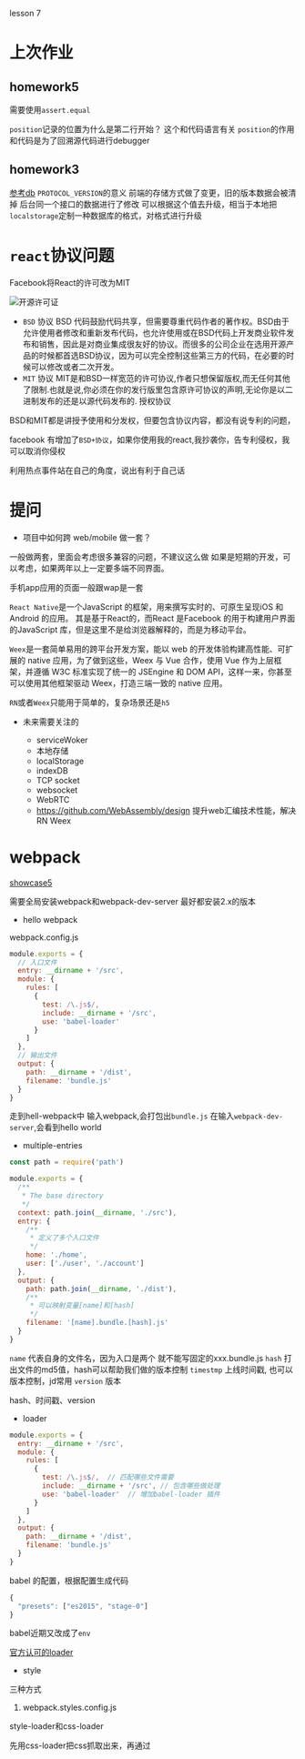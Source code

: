 lesson 7

# 上次作业

## homework5
需要使用`assert.equal`

`position`记录的位置为什么是第二行开始？
这个和代码语言有关
`position`的作用和代码是为了回溯源代码进行debugger


## homework3

[参考db](https://github.com/miniflycn/db)
`PROTOCOL_VERSION`的意义
前端的存储方式做了变更，旧的版本数据会被清掉
后台同一个接口的数据进行了修改
可以根据这个值去升级，相当于本地把`localstorage`定制一种数据库的格式，对格式进行升级

#  `react`协议问题

Facebook将React的许可改为MIT

![开源许可证](https://github.com/mayufo/stuQ-study/blob/master/image/study_26.png)

- `BSD` 协议 
BSD 代码鼓励代码共享，但需要尊重代码作者的著作权。BSD由于允许使用者修改和重新发布代码，也允许使用或在BSD代码上开发商业软件发布和销售，因此是对商业集成很友好的协议。而很多的公司企业在选用开源产品的时候都首选BSD协议，因为可以完全控制这些第三方的代码，在必要的时候可以修改或者二次开发。
- `MIT` 协议
MIT是和BSD一样宽范的许可协议,作者只想保留版权,而无任何其他了限制.也就是说,你必须在你的发行版里包含原许可协议的声明,无论你是以二进制发布的还是以源代码发布的.
授权协议

BSD和MIT都是讲授予使用和分发权，但要包含协议内容，都没有说专利的问题，

facebook 有增加了`BSD+协议`，如果你使用我的react,我抄袭你，告专利侵权，我可以取消你侵权

利用热点事件站在自己的角度，说出有利于自己话

# 提问

- 项目中如何跨 web/mobile 做一套？

一般做两套，里面会考虑很多兼容的问题，不建议这么做
如果是短期的开发，可以考虑，如果两年以上一定要多端不同界面。

手机app应用的页面一般跟wap是一套

`React Native`是一个JavaScript 的框架，用来撰写实时的、可原生呈现iOS 和Android 的应用。 其是基于React的，而React 是Facebook 的用于构建用户界面的JavaScript 库，但是这里不是给浏览器解释的，而是为移动平台。

`Weex`是一套简单易用的跨平台开发方案，能以 web 的开发体验构建高性能、可扩展的 native 应用，为了做到这些，Weex 与 Vue 合作，使用 Vue 作为上层框架，并遵循 W3C 标准实现了统一的 JSEngine 和 DOM API，这样一来，你甚至可以使用其他框架驱动 Weex，打造三端一致的 native 应用。


`RN`或者`Weex`只能用于简单的，复杂场景还是`h5`

- 未来需要关注的

    - serviceWoker
    - 本地存储
    - localStorage
    - indexDB
    - TCP socket
    - websocket
    - WebRTC
    - https://github.com/WebAssembly/design 提升web汇编技术性能，解决RN Weex
    
# webpack     

[showcase5](https://github.com/mayufo/showcase5)

需要全局安装webpack和webpack-dev-server 最好都安装2.x的版本

- hello webpack

webpack.config.js

```js
module.exports = {
  // 入口文件  
  entry: __dirname + '/src',
  module: {
    rules: [
      {
        test: /\.js$/,
        include: __dirname + '/src',
        use: 'babel-loader'
      }
    ]
  },
  // 输出文件
  output: {
    path: __dirname + '/dist',
    filename: 'bundle.js'
  }
}
```

走到hell-webpack中
输入webpack,会打包出`bundle.js`
在输入`webpack-dev-server`,会看到hello world


- multiple-entries

```js
const path = require('path')

module.exports = {
  /**
   * The base directory 
   */
  context: path.join(__dirname, './src'),
  entry: {
    /**
     * 定义了多个入口文件
     */
    home: './home',
    user: ['./user', './account']
  },
  output: {
    path: path.join(__dirname, './dist'),
    /**
     * 可以映射变量[name]和[hash]
     */
    filename: '[name].bundle.[hash].js'
  }
}
```
`name` 代表自身的文件名，因为入口是两个 就不能写固定的xxx.bundle.js
`hash` 打出文件的md5值，hash可以帮助我们做的版本控制
`timestmp` 上线时间戳, 也可以版本控制，jd常用
`version` 版本

hash、时间戳、version

- loader
```js
module.exports = {
  entry: __dirname + '/src',
  module: {
    rules: [
      {
        test: /\.js$/,  // 匹配哪些文件需要
        include: __dirname + '/src', // 包含哪些做处理
        use: 'babel-loader'  // 增加babel-loader 插件
      }
    ]
  },
  output: {
    path: __dirname + '/dist',
    filename: 'bundle.js'
  }
}
```
babel 的配置，根据配置生成代码
```js
{
  "presets": ["es2015", "stage-0"]
}
```
babel近期又改成了`env`

[官方认可的loader](https://webpack.js.org/loaders/)

- style

三种方式

1. webpack.styles.config.js   

style-loader和css-loader

先用css-loader把css抓取出来，再通过<style>标签插入css代码

`webpack --config webpack.styles.config.js`

```js
var ExtractTextPlugin = require('extract-text-webpack-plugin')

module.exports = {
  context: __dirname + '/src',
  entry: './',
  module: {
    rules: [{
      test: /\.css$/,
      include: [
        __dirname + '/src'
      ],
      use: ExtractTextPlugin.extract({
        fallback: 'style-loader',
        use: ['css-loader', 'autoprefixer-loader']
      })
    }]
  },
  output: {
      path: __dirname + '/dist',
      filename: '[name].bundle.[hash].js'
  },
  plugins: [
    new ExtractTextPlugin('[name].css')
  ]
};
```

style-loader 把css用字符串的方式写入到js里面，然后创建style标签，把对应的css字符串放在style标签里面

优点： 比较快，不会打出多个文件，使用webpack-dev-server直接打开，线上和测试使用

2. webpack.extract.config 上线使用

对应的字符串`extract`出来对应一个新的文件,会生成一个对应js文件和css文件，在html中分别引入两个文件

```js
var ExtractTextPlugin = require('extract-text-webpack-plugin')

module.exports = {
  context: __dirname + '/src',
  entry: './',
  module: {
    rules: [{
      test: /\.css$/,
      include: [
        __dirname + '/src'
      ],
      use: ExtractTextPlugin.extract({
        fallback: 'style-loader', // 备胎
        use: 'css-loader'
      })
    }]
  },
  output: {
      path: __dirname + '/dist',
      filename: '[name].bundle.[hash].js'
  },
  plugins: [
    new ExtractTextPlugin('[name].css')
  ]
}

```

3. webpack.autoprefix.config  // 对css 某些属性增加前缀，增加了兼容能力

```js
var ExtractTextPlugin = require('extract-text-webpack-plugin')

module.exports = {
  context: __dirname + '/src',
  entry: './',
  module: {
    rules: [{
      test: /\.css$/,
      include: [
        __dirname + '/src'
      ],
      use: ExtractTextPlugin.extract({
        fallback: 'style-loader',
        use: ['css-loader', 'autoprefixer-loader']
      })
    }]
  },
  output: {
      path: __dirname + '/dist',
      filename: '[name].bundle.[hash].js'
  },
  plugins: [
    new ExtractTextPlugin('[name].css')
  ]
};
```
 
当有些公共库不需要打进去的时候

- common-chunks

style.css是公共的

```js
var path = require('path')
var CommonsChunkPlugin = require('webpack/lib/optimize/CommonsChunkPlugin') // 打出公用的
var ExtractTextPlugin = require('extract-text-webpack-plugin')  // 处理css

module.exports = {
  context: __dirname + '/src',
  entry: {
    A: './a',
    B: './b',
    C: './c',
  },
  output: {
    path: path.join(__dirname, 'dist'),
    filename: '[name].js'
  },
  module: {
    rules: [{
      test: /\.css$/,
      use: ExtractTextPlugin.extract({
        fallback: 'style-loader',
        use: 'css-loader'
      })
    }, { 
      test: /\.png$/, 
      use: 'file-loader'  // 处理图片
    }]
  },
  plugins: [
    new CommonsChunkPlugin({  // 共同的东西打成commons.js
      name: 'commons',
      filename: 'commons.js'
    }),
    new ExtractTextPlugin('[name].css')
  ]
};
```

打出用公用的commons.js
A.js
A.css
B.js
B.css
C.js
C.css

A页面就可以使用A.js\A.css\commons.js

- vendor

假设有个项目依赖jquery和underscore

```js
var path = require('path')
var webpack = require('webpack')

module.exports = {
  context: __dirname + "/src",  // path.join(__dirname, "/src"); window下要使用path.join
  entry: {
    app: './',
    vendor: ['jquery', 'underscore'], // 使用vendor来先打出
  },
  output: {
    path: path.join(__dirname, 'dist'),
    filename: 'bundle.js'
  },
  plugins: [
    new webpack.optimize.CommonsChunkPlugin({
      name: 'vendor',
      filename: 'vendor.bundle.js'  // 将vendor变为通用的东西
    })
  ]
}
```

生成两个文件一个是bundle.js对应index.js文件
`vendor` 会将`jquery/underscore`打在一起，并且能够让`bundle.js`使用


WTFPL 你想干什么都可以的专利 License  

# loader 练习

[exercise12](https://github.com/mayufo/exercise12)

[How to write a loader?](https://webpack.js.org/development/how-to-write-a-loader/)

将hello word 编程amd模块, 包装成类似

![exercise12](https://github.com/mayufo/stuQ-study/blob/master/image/study_27.png)


```js
module.exports = function (source) {
    if (~this.request.indexOf('webpack/buildin/global.js')) {  // 如果存在global.define 就直接导出
        return source
    } else {
        return `
    global.define(function (module, exports) {  // 如果不存在
        ${source}
    })
`
    }
    console.log(this.request)
}
```

`this.request`
In the example: "/abc/loader1.js?xyz!/abc/node_modules/loader2/index.js!/abc/resource.js?rrr"
              



[主要看进阶的内容](https://github.com/webpack-china/awesome-webpack-cn)

> webpack 面试可能被问的问题

使用webpack

组装loader,组装工程

自己怎么写个loader或者plugin

性能问题如何解决,如何优化


[大项目如何性能优化]（https://github.com/pigcan/blog/issues/1）

# 这种作业

1. 写一个webpack的插件，使得编译出来的代码兼容IE8，主要是不使用`Object.defineProperty`

2. 大作业，写一个 generator 把模版编译成react代码 

如何对应上render,先尝试each

React.createElement(tagname, props, …children)

[exercise13](https://github.com/mayufo/exercise13)

思路： return 数组 if的情况解构，each的情况下，连接起来.并且要需要解构

> 为什么要解构

数组的话一定是列表，列表是一定要带key,否则会抛错，如果解构以后就不会认为是列表

> 为什么要区分列表非列表

react 16以后 没有列表有key的优化，而是使用`react fiber`
